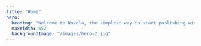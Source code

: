 ```yaml
---
title: "Home"
hero:
  heading: "Welcome to Novela, the simplest way to start publishing with Hugo."
  maxWidth: 652
  backgroundImage: "/images/hero-2.jpg"
---
```

